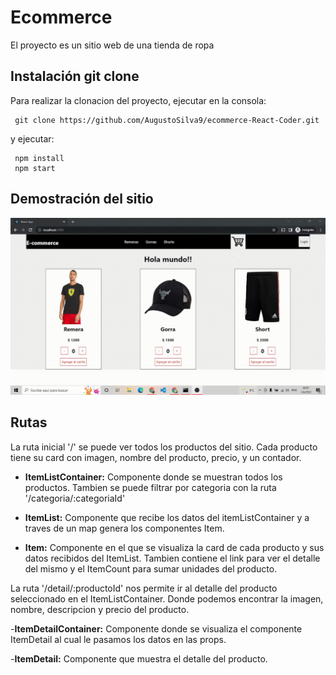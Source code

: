 # Ecommerce

El proyecto es un sitio web de una tienda de ropa

## Instalación git clone

Para realizar la clonacion del proyecto, ejecutar en la consola:

```
 git clone https://github.com/AugustoSilva9/ecommerce-React-Coder.git
```

y ejecutar:

```
 npm install
 npm start
```

## Demostración del sitio

![demostracion del titulo](/public/images/navegacion.gif)

## Rutas

La ruta inicial '/' se puede ver todos los productos del sitio. Cada producto tiene su card con imagen, nombre del producto, precio, y un contador.

- **ItemListContainer:** Componente donde se muestran todos los productos. Tambien se puede filtrar por categoria con la ruta '/categoria/:categoriaId'

- **ItemList:** Componente que recibe los datos del itemListContainer y a traves de un map genera los componentes Item.

- **Item:** Componente en el que se visualiza la card de cada producto y sus datos recibidos del ItemList. Tambien contiene el link para ver el detalle del mismo y el ItemCount para sumar unidades del producto.

La ruta '/detail/:productoId' nos permite ir al detalle del producto seleccionado en el ItemListContainer. Donde podemos encontrar la imagen, nombre, descripcion y precio del producto.

-**ItemDetailContainer:** Componente donde se visualiza el componente ItemDetail al cual le pasamos los datos en las props.

-**ItemDetail:** Componente que muestra el detalle del producto.
